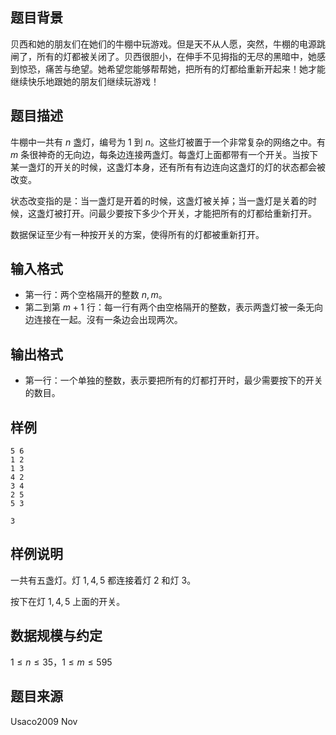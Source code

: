 ## 题目背景

贝西和她的朋友们在她们的牛棚中玩游戏。但是天不从人愿，突然，牛棚的电源跳闸了，所有的灯都被关闭了。贝西很胆小，在伸手不见拇指的无尽的黑暗中，她感到惊恐，痛苦与绝望。她希望您能够帮帮她，把所有的灯都给重新开起来！她才能继续快乐地跟她的朋友们继续玩游戏！

## 题目描述

牛棚中一共有 $n$ 盏灯，编号为 $1$ 到 $n$。这些灯被置于一个非常复杂的网络之中。有 $m$ 条很神奇的无向边，每条边连接两盏灯。每盏灯上面都带有一个开关。当按下某一盏灯的开关的时候，这盏灯本身，还有所有有边连向这盏灯的灯的状态都会被改变。

状态改变指的是：当一盏灯是开着的时候，这盏灯被关掉；当一盏灯是关着的时候，这盏灯被打开。问最少要按下多少个开关，才能把所有的灯都给重新打开。

数据保证至少有一种按开关的方案，使得所有的灯都被重新打开。

## 输入格式

- 第一行：两个空格隔开的整数 $n,m$。
- 第二到第 $m+1$ 行：每一行有两个由空格隔开的整数，表示两盏灯被一条无向边连接在一起。沒有一条边会出现两次。

## 输出格式

- 第一行：一个单独的整数，表示要把所有的灯都打开时，最少需要按下的开关的数目。

## 样例

```input1
5 6
1 2
1 3
4 2
3 4
2 5
5 3
```


```output1
3
```

## 样例说明

一共有五盏灯。灯 $1,4,5$ 都连接着灯 $2$ 和灯 $3$。

按下在灯 $1,4,5$ 上面的开关。

## 数据规模与约定

$1 \leq n \leq 35$，$1 \leq m \leq 595$

## 题目来源

Usaco2009 Nov